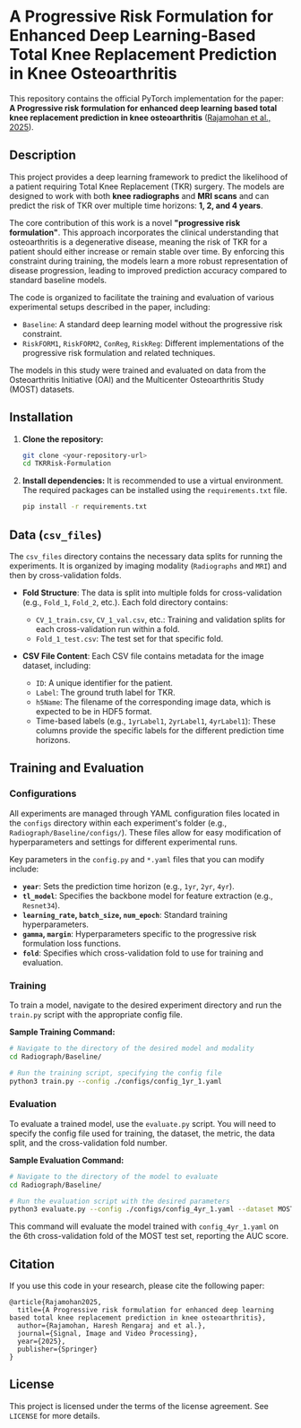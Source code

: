 # A Progressive Risk Formulation for Enhanced Deep Learning-Based Total Knee Replacement Prediction in Knee Osteoarthritis

This repository contains the official PyTorch implementation for the paper: **A Progressive risk formulation for enhanced deep learning based total knee replacement prediction in knee osteoarthritis** ([Rajamohan et al., 2025](https://link.springer.com/article/10.1007/s11760-025-04404-0)).

## Description

This project provides a deep learning framework to predict the likelihood of a patient requiring Total Knee Replacement (TKR) surgery. The models are designed to work with both **knee radiographs** and **MRI scans** and can predict the risk of TKR over multiple time horizons: **1, 2, and 4 years**.

The core contribution of this work is a novel **"progressive risk formulation"**. This approach incorporates the clinical understanding that osteoarthritis is a degenerative disease, meaning the risk of TKR for a patient should either increase or remain stable over time. By enforcing this constraint during training, the models learn a more robust representation of disease progression, leading to improved prediction accuracy compared to standard baseline models.

The code is organized to facilitate the training and evaluation of various experimental setups described in the paper, including:

  * `Baseline`: A standard deep learning model without the progressive risk constraint.
  * `RiskFORM1`, `RiskFORM2`, `ConReg`, `RiskReg`: Different implementations of the progressive risk formulation and related techniques.

The models in this study were trained and evaluated on data from the Osteoarthritis Initiative (OAI) and the Multicenter Osteoarthritis Study (MOST) datasets.

## Installation

1.  **Clone the repository:**

    ```bash
    git clone <your-repository-url>
    cd TKRRisk-Formulation
    ```

2.  **Install dependencies:**
    It is recommended to use a virtual environment. The required packages can be installed using the `requirements.txt` file.

    ```bash
    pip install -r requirements.txt
    ```

## Data (`csv_files`)

The `csv_files` directory contains the necessary data splits for running the experiments. It is organized by imaging modality (`Radiographs` and `MRI`) and then by cross-validation folds.

  * **Fold Structure**: The data is split into multiple folds for cross-validation (e.g., `Fold_1`, `Fold_2`, etc.). Each fold directory contains:

      * `CV_1_train.csv`, `CV_1_val.csv`, etc.: Training and validation splits for each cross-validation run within a fold.
      * `Fold_1_test.csv`: The test set for that specific fold.

  * **CSV File Content**: Each CSV file contains metadata for the image dataset, including:

      * `ID`: A unique identifier for the patient.
      * `Label`: The ground truth label for TKR.
      * `h5Name`: The filename of the corresponding image data, which is expected to be in HDF5 format.
      * Time-based labels (e.g., `1yrLabel1`, `2yrLabel1`, `4yrLabel1`): These columns provide the specific labels for the different prediction time horizons.

## Training and Evaluation

### Configurations

All experiments are managed through YAML configuration files located in the `configs` directory within each experiment's folder (e.g., `Radiograph/Baseline/configs/`). These files allow for easy modification of hyperparameters and settings for different experimental runs.

Key parameters in the `config.py` and `*.yaml` files that you can modify include:

  * **`year`**: Sets the prediction time horizon (e.g., `1yr`, `2yr`, `4yr`).
  * **`tl_model`**: Specifies the backbone model for feature extraction (e.g., `Resnet34`).
  * **`learning_rate`, `batch_size`, `num_epoch`**: Standard training hyperparameters.
  * **`gamma`, `margin`**: Hyperparameters specific to the progressive risk formulation loss functions.
  * **`fold`**: Specifies which cross-validation fold to use for training and evaluation.

### Training

To train a model, navigate to the desired experiment directory and run the `train.py` script with the appropriate config file.

**Sample Training Command:**

```bash
# Navigate to the directory of the desired model and modality
cd Radiograph/Baseline/

# Run the training script, specifying the config file
python3 train.py --config ./configs/config_1yr_1.yaml
```

### Evaluation

To evaluate a trained model, use the `evaluate.py` script. You will need to specify the config file used for training, the dataset, the metric, the data split, and the cross-validation fold number.

**Sample Evaluation Command:**

```bash
# Navigate to the directory of the model to evaluate
cd Radiograph/Baseline/

# Run the evaluation script with the desired parameters
python3 evaluate.py --config ./configs/config_4yr_1.yaml --dataset MOST --metric auc --mode test --cv 6
```

This command will evaluate the model trained with `config_4yr_1.yaml` on the 6th cross-validation fold of the MOST test set, reporting the AUC score.

## Citation

If you use this code in your research, please cite the following paper:

```
@article{Rajamohan2025,
  title={A Progressive risk formulation for enhanced deep learning based total knee replacement prediction in knee osteoarthritis},
  author={Rajamohan, Haresh Rengaraj and et al.},
  journal={Signal, Image and Video Processing},
  year={2025},
  publisher={Springer}
}
```

## License

This project is licensed under the terms of the license agreement. See `LICENSE` for more details.